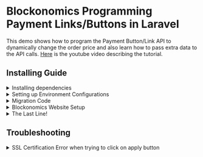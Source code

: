 # Blockonomics Programming Payment Links/Buttons in Laravel

This demo shows how to program the Payment Button/Link API to dynamically change the order price and also learn how to pass extra data to the API calls. [Here](https://www.youtube.com/watch?v=-FYwR1RzjXY) is the youtube video describing the tutorial. 

## Installing Guide

<details>
<summary> Installing dependencies </summary>

* `composer install`
* `npm install`
* `cp .env.example .env`
* `php artisan key:generate`
* By now, you have installed all the dependencies and also created copy of the .env file.

</details>

<details>
<summary> Setting up Environment Configurations </summary>

* In the .env file, add database information to allow Laravel to connect to the database, fill in the `DB_HOST`, `DB_PORT`, `DB_DATABASE`, `DB_USERNAME`, and `DB_PASSWORD` options to match the credentials of the local database you created. 
* Place your Blockonomics API Key in the `Blockonomics_API` field. This will allow us to run migrations in the next step.

</details>

<details>
<summary> Migration Code </summary>

* `php artisan migrate`
* `php artisan storage:link`

</details>


<details>
<summary> Blockonomics Website Setup </summary>

* Create your payment link from [here](https://www.blockonomics.co/merchants) by going to PAYMENT BUTTONS/URL tab.
* Head to [this line](https://github.com/blockonomics/Programming_Bitcoin_Payment_Buttons/blob/master/app/Http/Controllers/HomeController.php#L67) and replace the `parent_uid` with your value. Note that `parent_uid` is the one which is appended in your payment link after `https://www.blockonomics.co/pay-url/`.
* Go to `OPTIONS` in the PAYMENT BUTTONS/URL tab on [this page](https://www.blockonomics.co/merchants). You need to setup the `ORDER HOOK URL` and `Redirection URL`.
* To test the code locally, follow instructions from [this](https://www.youtube.com/watch?v=6Ydk32avIgo) video and make sure to place the `<domain>/receive` as your order hook url and `<domain>/home` as redirection url. Here `<domain>` is the domain you get from reverse proxy (Ngrok/localtunnel).
* Make sure to save your changes!

</details>

<details>
<summary> The Last Line! </summary>

* `php artisan serve`

<p> Now you are all set to locally run the demo! </p>

</details>


## Troubleshooting

<details>
<summary> SSL Certification Error when trying to click on apply button </summary>
    
* Note that this error can be traced either inside php logs or by looking at network in inspection mode. 
* Please refer to [this link](https://stackoverflow.com/questions/29822686/curl-error-60-ssl-certificate-unable-to-get-local-issuer-certificate) to help you solve the issue.

</details>
